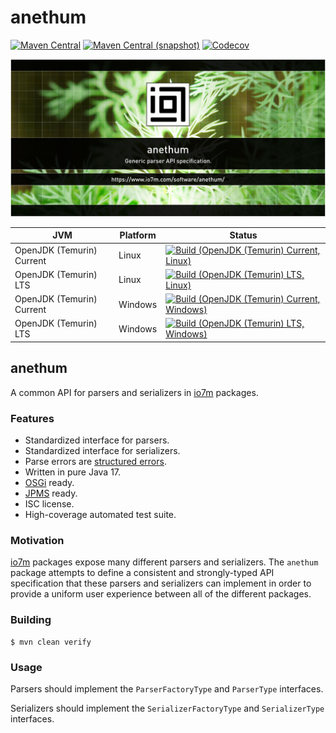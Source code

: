anethum
===

[![Maven Central](https://img.shields.io/maven-central/v/com.io7m.anethum/com.io7m.anethum.svg?style=flat-square)](http://search.maven.org/#search%7Cga%7C1%7Cg%3A%22com.io7m.anethum%22)
[![Maven Central (snapshot)](https://img.shields.io/nexus/s/com.io7m.anethum/com.io7m.anethum?server=https%3A%2F%2Fs01.oss.sonatype.org&style=flat-square)](https://s01.oss.sonatype.org/content/repositories/snapshots/com/io7m/anethum/)
[![Codecov](https://img.shields.io/codecov/c/github/io7m/anethum.svg?style=flat-square)](https://codecov.io/gh/io7m/anethum)

![com.io7m.anethum](./src/site/resources/anethum.jpg?raw=true)

| JVM | Platform | Status |
|-----|----------|--------|
| OpenJDK (Temurin) Current | Linux | [![Build (OpenJDK (Temurin) Current, Linux)](https://img.shields.io/github/actions/workflow/status/io7m/anethum/main.linux.temurin.current.yml)](https://github.com/io7m/anethum/actions?query=workflow%3Amain.linux.temurin.current)|
| OpenJDK (Temurin) LTS | Linux | [![Build (OpenJDK (Temurin) LTS, Linux)](https://img.shields.io/github/actions/workflow/status/io7m/anethum/main.linux.temurin.lts.yml)](https://github.com/io7m/anethum/actions?query=workflow%3Amain.linux.temurin.lts)|
| OpenJDK (Temurin) Current | Windows | [![Build (OpenJDK (Temurin) Current, Windows)](https://img.shields.io/github/actions/workflow/status/io7m/anethum/main.windows.temurin.current.yml)](https://github.com/io7m/anethum/actions?query=workflow%3Amain.windows.temurin.current)|
| OpenJDK (Temurin) LTS | Windows | [![Build (OpenJDK (Temurin) LTS, Windows)](https://img.shields.io/github/actions/workflow/status/io7m/anethum/main.windows.temurin.lts.yml)](https://github.com/io7m/anethum/actions?query=workflow%3Amain.windows.temurin.lts)|

## anethum

A common API for parsers and serializers in [io7m](https://www.io7m.com)
packages.

### Features

  * Standardized interface for parsers.
  * Standardized interface for serializers.
  * Parse errors are [structured errors](https://www.io7m.com/software/seltzer).
  * Written in pure Java 17.
  * [OSGi](https://www.osgi.org/) ready.
  * [JPMS](https://en.wikipedia.org/wiki/Java_Platform_Module_System) ready.
  * ISC license.
  * High-coverage automated test suite.

### Motivation

[io7m](https://www.io7m.com) packages expose many different parsers and
serializers. The `anethum` package attempts to define a consistent and
strongly-typed API specification that these parsers and serializers can
implement in order to provide a uniform user experience between all of the
different packages.

### Building

```
$ mvn clean verify
```

### Usage

Parsers should implement the `ParserFactoryType` and `ParserType`
interfaces.

Serializers should implement the `SerializerFactoryType` and `SerializerType`
interfaces.

